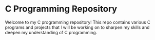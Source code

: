 # C Programming Repository

Welcome to my C programming repository!
This repo contains various C programs and projects that I will be working on to sharpen my skills and deepen my understanding of C programming.
